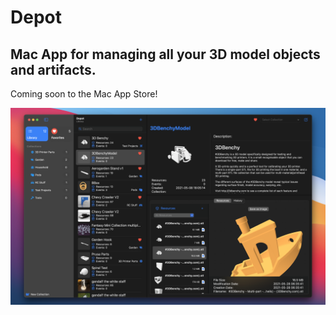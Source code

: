 # Depot

## Mac App for managing all your 3D model objects and artifacts.

Coming soon to the Mac App Store!

![Depot App](https://github.com/getdepot/depot/blob/e43e29c13694c8cd2886e409848dcbb2c71e7b85/3d%20benchy.png)

